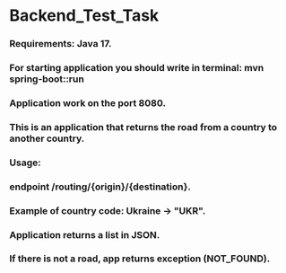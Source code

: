 # Backend_Test_Task

### Requirements: Java 17.

### For starting application you should write in terminal: mvn spring-boot::run 
### Application work on the port 8080. 
### This is an application that returns the road from a country to another country.
### Usage:
### endpoint /routing/{origin}/{destination}.
### Example of country code: Ukraine -> "UKR".
### Application returns a list in JSON.
### If there is not a road, app returns exception (NOT_FOUND).
